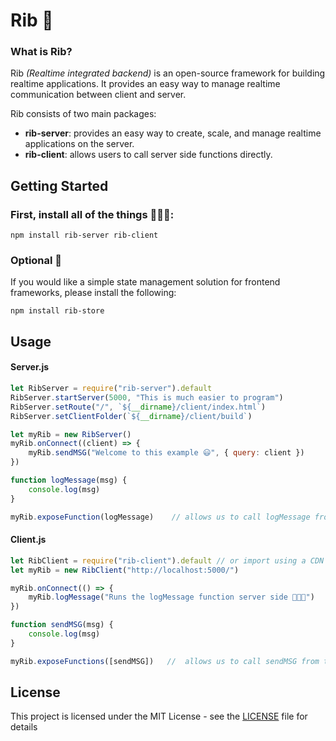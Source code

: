 # Rib 🥩

### What is Rib?
Rib *(Realtime integrated backend)* is an open-source framework for building realtime applications. 
It provides an easy way to manage realtime communication between client and server.

Rib consists of two main packages:
- **rib-server**: provides an easy way to create, scale, and manage realtime applications on the server.
- **rib-client**: allows users to call server side functions directly.

## Getting Started
### First, install all of the things 👨🏻‍💻:
```
npm install rib-server rib-client
```

### Optional 🏬
If you would like a simple state management solution for frontend frameworks, please install the following:
```
npm install rib-store
```

## Usage
#### Server.js
```js
let RibServer = require("rib-server").default
RibServer.startServer(5000, "This is much easier to program")
RibServer.setRoute("/", `${__dirname}/client/index.html`)
RibServer.setClientFolder(`${__dirname}/client/build`)

let myRib = new RibServer()
myRib.onConnect((client) => {
    myRib.sendMSG("Welcome to this example 😃", { query: client })
})

function logMessage(msg) {
    console.log(msg)
}

myRib.exposeFunction(logMessage)    // allows us to call logMessage from the client
```

#### Client.js
```js
let RibClient = require("rib-client").default // or import using a CDN
let myRib = new RibClient("http://localhost:5000/")

myRib.onConnect(() => {
    myRib.logMessage("Runs the logMessage function server side 👨🏻‍💻")
})

function sendMSG(msg) {
    console.log(msg)
}

myRib.exposeFunctions([sendMSG])   //  allows us to call sendMSG from the server
```


## License
This project is licensed under the MIT License - see the [LICENSE](LICENSE) file for details

